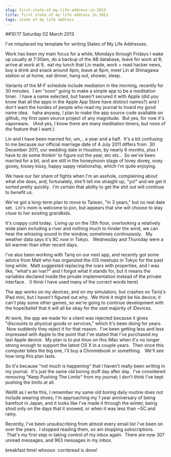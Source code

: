 ```yaml
---
slug: first-state-of-my-life-address-in-2013
title: first state of my life address in 2013
tags: state of my life address
---
```


##10:17 Saturday 02 March 2013

I've misplaced my template for writing States of My Life Addresses.

Work has been my main focus for a while; Mondays through Fridays I wake up usually at 7:30am, do a backup of the AB database, leave for work at 8; arrive at work at 9,  eat my lunch that Lin made, work + read hacker news, buy a drink and snack around 4pm, leave at 6pm, meet Lin at Shinagawa station or at home, eat dinner, hang out, shower, sleep.

Variants of the M-F schedule include mediation in the morning, recently for 30 minutes.  I am "soon" going to make a simple app to be a meditation timer.  I have a name selected, but haven't secured it with Apple (did you know that all the apps in the Apple App Store have distinct names?) and I don't want the hordes of people who read my journal to hoard my good name idea.   haha anyway, I plan to make the app source code available on github, my first open source project of any magnitude.  But yes, for now it's vaporware.   (And yes, I know there are many meditation timers, but none of *the* feature that I want.)

Lin and I have been married for, um,.. a year and a half.  It's a bit confusing to me because our official marriage date of 4 July 2011 differs from  30 December 2011, our wedding date in Houston, by nearly 6 months, plus I have to do some thinkin' to figure out the year, etc etc..  So we've been married for a bit, and are still in the honeymoon stage of lovey dovey, ooey gooey, kissey kissy, happy sappy relationship, which I'm quite enjoying.

We have our fair share of fights when I'm an asshole, complaining about what she does, and, fortunately, she'll tell me straight up, "yo!" and we get it sorted pretty quickly.  I'm certain that ability to get the shit out will continue to benefit us.

We've got a long-term plan to move to Taiwan, "in 3 years," but no real date set.  Lin's mom is welcome to join, but appears that she will choose to stay close to her existing grandkids.

It's crappy cold today.  Living up on the 13th floor, overlooking a relatively wide plain including a river and nothing much to hinder the wind, we can hear the whissing sound in the window, sometimes continuously.   My weather data says it's 8C now in Tokyo.   Wednesday and Thursday were a bit warmer than other recent days.

I've also been working with Tariq on our next app, and recently got some advice from Matt who has organized the iOS meetups in Tokyo for the past long while.  Matt suggested replacing the ivars with properties, and I was like, "what's an ivar?" and I forgot what it stands for, but it means the variables declared inside the private implementation instead of the private interface.   (I think I have used many of the correct words here)

The app works on my devices, and on my simulators, but crashes on Tariq's iPad mini, but I haven't figured out why.  We think it might be his device; it can't play some other games, so we're going to continue development with the hope/belief that it will all be okay for the vast majority of iDevices.

At work, the app we made for a client was rejected because it gives "discounts to physical goods or services," which it's been doing for years.  Now suddenly they reject it for that reason.  I've been getting less and less impressed with Apple to the point that I've stated that I've purchased my last Apple device.  My plan is to put linux on this iMac when it's no longer strong enough to support the latest OS X in a couple years.  Then once this computer bites the big one, I'll buy a Chromebook or something.   We'll see how long this plan lasts.

So it's because "not much is happening" that I haven't really been writing in my journal.  It's just the same old boring stuff day after day.  I've considered removing "Keep Pushing The Limits" from my journal; I don't think I've kept pushing the limits at all.

Welllll as I write this, I remember my same old boring daily routine does *not* include wearing shoes; I'm approaching my 1 year anniversary of being barefoot in Japan, and it looks like I've made it through the winter, being shod only on the days that it snowed, or when it was less than ~5C and rainy.

Recently, I've been unsubscribing from almost every email list I've been on over the years.  I stopped reading them, so am stopping subscriptions.  That's my first step in taking control of my inbox again.  There are now 307 unread messages, and 963 messages in my inbox.

breakfast time! whoooo  cornbread is done!
